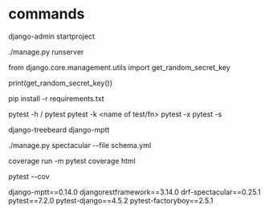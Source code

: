 # commands

django-admin startproject

./manage.py runserver

from django.core.management.utils import get_random_secret_key

print(get_random_secret_key())

pip install -r requirements.txt

pytest -h / pytest
pytest -k <name of test/fn>
pytest -x
pytest -s <run other command rather than test>

django-treebeard
django-mptt

./manage.py spectacular --file schema.yml

coverage run -m pytest
coverage html

pytest --cov

django-mptt==0.14.0
djangorestframework==3.14.0
drf-spectacular==0.25.1
pytest==7.2.0
pytest-django==4.5.2
pytest-factoryboy==2.5.1
